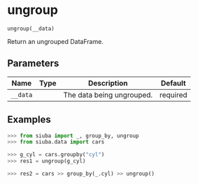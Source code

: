 # ungroup

`ungroup(__data)`

Return an ungrouped DataFrame.

## Parameters

| Name     | Type   | Description               | Default   |
|----------|--------|---------------------------|-----------|
| `__data` |        | The data being ungrouped. | required  |

## Examples

```python
>>> from siuba import _, group_by, ungroup
>>> from siuba.data import cars
```

```python
>>> g_cyl = cars.groupby("cyl")
>>> res1 = ungroup(g_cyl)
```

```python
>>> res2 = cars >> group_by(_.cyl) >> ungroup()
```